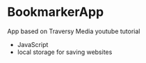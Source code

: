 # BookmarkerApp
App based on Traversy Media youtube tutorial
- JavaScript
- local storage for saving websites
